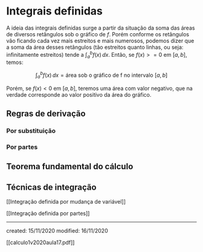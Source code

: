 # Integrais definidas
A ideia das integrais definidas surge a partir da situação da soma das áreas de diversos retângulos sob o gráfico de $f$. Porém conforme os retângulos vão ficando cada vez mais estreitos e mais numerosos, podemos dizer que a soma da área desses retângulos (tão estreitos quanto linhas, ou seja: infinitamente estreitos) tende a $\displaystyle\int_a^b{f(x)}\,dx$.
Então, se $f(x)>=0$ em $[a,b]$, temos:

$$
\int_a^b{f(x)}\,dx=\text{área sob o gráfico de f no intervalo } [a,b]
$$

Porém, se $f(x)<0$ em $[a,b]$, teremos uma área com valor negativo, que na verdade corresponde ao valor positivo da área do gráfico.

## Regras de derivação
### Por substituição

### Por partes

## Teorema fundamental do cálculo


## Técnicas de integração 
[[Integração definida por mudança de variável]]

[[Integração definida por partes]]


---

created: 15/11/2020
modified: 16/11/2020

[[calculo1v2020aula17.pdf]]
